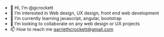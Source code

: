 - 👋 Hi, I’m @gcrockett
- 👀 I’m interested in Web design, UX design, front end web development
- 🌱 I’m currently learning javascript, angular, bootstrap
- 💞️ I’m looking to collaborate on any web design or UX projects
- 📫 How to reach me garriethcrockett@gmail.com

<!---
gcrockett/gcrockett is a ✨ special ✨ repository because its `README.md` (this file) appears on your GitHub profile.
You can click the Preview link to take a look at your changes.
--->
